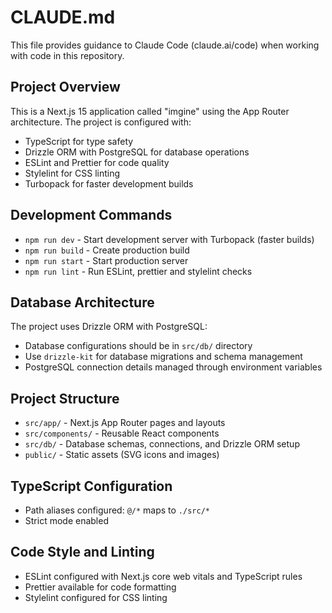 # CLAUDE.md

This file provides guidance to Claude Code (claude.ai/code) when working with code in this repository.

## Project Overview

This is a Next.js 15 application called "imgine" using the App Router architecture. The project is configured with:

- TypeScript for type safety
- Drizzle ORM with PostgreSQL for database operations
- ESLint and Prettier for code quality
- Stylelint for CSS linting
- Turbopack for faster development builds

## Development Commands

- `npm run dev` - Start development server with Turbopack (faster builds)
- `npm run build` - Create production build
- `npm run start` - Start production server
- `npm run lint` - Run ESLint, prettier and stylelint checks

## Database Architecture

The project uses Drizzle ORM with PostgreSQL:

- Database configurations should be in `src/db/` directory
- Use `drizzle-kit` for database migrations and schema management
- PostgreSQL connection details managed through environment variables

## Project Structure

- `src/app/` - Next.js App Router pages and layouts
- `src/components/` - Reusable React components
- `src/db/` - Database schemas, connections, and Drizzle ORM setup
- `public/` - Static assets (SVG icons and images)

## TypeScript Configuration

- Path aliases configured: `@/*` maps to `./src/*`
- Strict mode enabled

## Code Style and Linting

- ESLint configured with Next.js core web vitals and TypeScript rules
- Prettier available for code formatting
- Stylelint configured for CSS linting